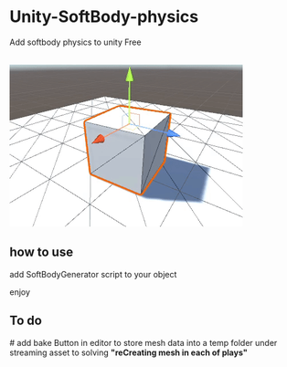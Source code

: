 # Unity-SoftBody-physics
Add softbody physics to unity Free

<br>
<img src="https://github.com/ehsanwwe/Unity-SoftBody-physics/blob/main/softbody.gif?raw=true" >

<br>
<h2>how to use</h2>
add SoftBodyGenerator script to your object

enjoy


<h2>To do </h2>
# add bake Button in editor to store mesh data into a temp folder under streaming asset to solving <b>"reCreating mesh in each of plays"</b>
